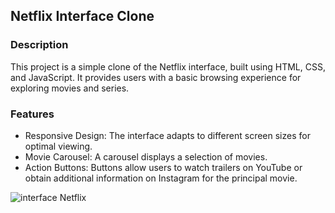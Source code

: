 
## Netflix Interface Clone

### Description
This project is a simple clone of the Netflix interface, built using HTML, CSS, and JavaScript. It provides users with a basic browsing experience for exploring movies and series.

### Features
- Responsive Design: The interface adapts to different screen sizes for optimal viewing.
- Movie Carousel: A carousel displays a selection of movies.
- Action Buttons: Buttons allow users to watch trailers on YouTube or obtain additional information on Instagram for the principal movie.

![interface Netflix](https://github.com/maribahls/bootcamp_dio_frontend/raw/main/interface_netflix/resources/img/netflix_clone.gif)
